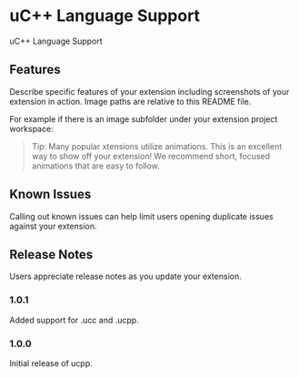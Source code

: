 # uC++ Language Support

uC++ Language Support

## Features

Describe specific features of your extension including screenshots of your extension in action. Image paths are relative to this README file.

For example if there is an image subfolder under your extension project workspace:

<!-- \!\[feature X\]\(images/feature-x.png\) -->

> Tip: Many popular xtensions utilize animations. This is an excellent way to show off your extension! We recommend short, focused animations that are easy to follow.

## Known Issues

Calling out known issues can help limit users opening duplicate issues against your extension.

## Release Notes

Users appreciate release notes as you update your extension.

### 1.0.1

Added support for .ucc and .ucpp.

### 1.0.0

Initial release of ucpp.